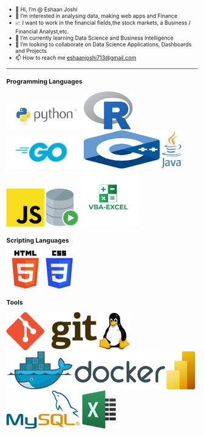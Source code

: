 - 👋 Hi, I’m @ Eshaan Joshi
- 👀 I’m interested in analysing data, making web apps and Finance
- 📈 I want to work in the financial fields,the stock markets, a Business / Financial Analyst,etc.
- 🌱 I’m currently learning Data Science and Business Intelligence
- 💞️ I’m looking to collaborate on Data Science Applications, Dashboards and Projects
- 📫 How to reach me eshaanjoshi713@gmail.com
---
### Programming Languages
<img src="python.png" alt="python" width="200">  <img src="Rlogo.png" alt="R" height = '100'>  <img src="go.png" alt="Golang" width="200">  <img src="c++.svg" alt="C++" width="200" height = '100'>  <img src="java.jpeg" alt="java" height = '100'>  <img src="js.png" alt="JavaScript" height="100" >  <img src="SQL.png" alt="SQL" height = '100'> <img src = 'vbaforexcel.png' alt = 'VBA for Excel' height = '150'>

### Scripting Languages
<img src="html5.png" alt="HTML5" height = '100'>  <img src="css.png" alt="CSS3" height = '100'>

### Tools
<img src = 'git.png' alt = 'git' height = '100'> <img src = 'linux.jpeg' alt = 'linux' height = '100'> <img src = 'docker.png' alt = 'docker' height = '100'> <img src = 'PowerBI.png' alt = 'powerbi' height = '100'> <img src = 'mysql.png' alt = 'MySQL' height = '100'> <img src = 'excel.png' alt = 'Excel & VBA' height = '100'>
<!---
EshaanJoshiSDBI/EshaanJoshiSDBI is a ✨ special ✨ repository because its `README.md` (this file) appears on your GitHub profile.
You can click the Preview link to take a look at your changes.
--->
